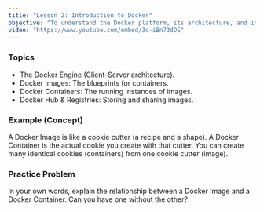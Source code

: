 ```yaml
---
title: "Lesson 2: Introduction to Docker"
objective: "To understand the Docker platform, its architecture, and its core components."
video: "https://www.youtube.com/embed/3c-iBn73dDE"
---
```


### Topics

- The Docker Engine (Client-Server architecture).
- Docker Images: The blueprints for containers.
- Docker Containers: The running instances of images.
- Docker Hub & Registries: Storing and sharing images.

### Example (Concept)

A Docker Image is like a cookie cutter (a recipe and a shape). A Docker Container is the actual cookie you create with that cutter. You can create many identical cookies (containers) from one cookie cutter (image).

### Practice Problem

In your own words, explain the relationship between a Docker Image and a Docker Container. Can you have one without the other?
